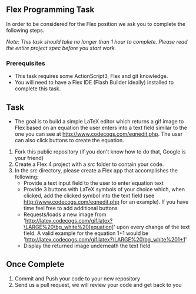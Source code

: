 ## Flex Programming Task

In order to be considered for the Flex position we ask you to complete the following steps. 

*Note: This task should take no longer than 1 hour to complete. Please read the entire project spec before you start work.*


### Prerequisites

- This task requires some ActionScript3, Flex and git knowledge. 
- You will need to have a Flex IDE (Flash Builder ideally) installed to complete this task. 

## Task

- The goal is to build a simple LaTeX editor which returns a gif image to Flex based on an equation the user enters into a text field similar to the one you can see at http://www.codecogs.com/eqnedit.php. The user can also click buttons to create the equation. 

1. Fork this public repository (if you don't know how to do that, Google is your friend)
2. Create a Flex 4 project with a *src* folder to contain your code. 
3. In the *src* directory, please create a Flex app that accomplishes the following:
	- Provide a text input field to the user to enter equation text
	- Provide 3 buttons with LaTeX symbols of your choice which, when clicked, add the clicked symbol into the text field (see http://www.codecogs.com/eqnedit.php for an example). If you have time feel free to add additional buttons
	- Requests/loads a new image from 'http://latex.codecogs.com/gif.latex?\LARGE%20\bg_white%20[equation]' upon every change of the text field. A valid example for the equation 1+1 would be 'http://latex.codecogs.com/gif.latex?\LARGE%20\bg_white%201+1'
	- Display the returned image underneath the text field

## Once Complete
1. Commit and Push your code to your new repository
2. Send us a pull request, we will review your code and get back to you

